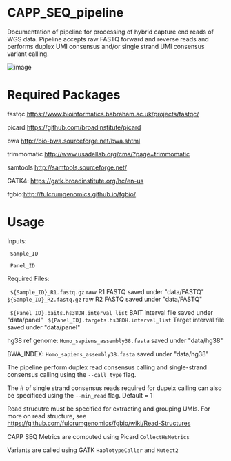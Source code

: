 # CAPP_SEQ_pipeline

Documentation of pipeline for processing of hybrid capture end reads of WGS data. Pipeline accepts raw FASTQ forward and reverse reads and performs duplex UMI consensus and/or single strand UMI consensus variant calling.

![image](https://user-images.githubusercontent.com/92883998/157540760-79000d43-a81b-4e36-8d7f-ac1d4b62aeb3.png)

# Required Packages

fastqc https://www.bioinformatics.babraham.ac.uk/projects/fastqc/

picard https://github.com/broadinstitute/picard

bwa http://bio-bwa.sourceforge.net/bwa.shtml

trimmomatic http://www.usadellab.org/cms/?page=trimmomatic

samtools http://samtools.sourceforge.net/

GATK4: https://gatk.broadinstitute.org/hc/en-us

fgbio:http://fulcrumgenomics.github.io/fgbio/


# Usage

Inputs:

``` Sample_ID``` 

``` Panel_ID``` 

Required Files:

``` ${Sample_ID}_R1.fastq.gz```  raw R1 FASTQ saved under "data/FASTQ"
``` ${Sample_ID}_R2.fastq.gz```  raw R2 FASTQ saved under "data/FASTQ"

``` ${Panel_ID}.baits.hs38DH.interval_list``` BAIT interval file saved under "data/panel"
``` ${Panel_ID}.targets.hs38DH.interval_list``` Target interval file saved under "data/panel"

hg38 ref genome: ```Homo_sapiens_assembly38.fasta``` saved under "data/hg38"

BWA_INDEX: ```Homo_sapiens_assembly38.fasta``` saved under "data/hg38"

The pipeline perform duplex read consensus calling and single-strand consensus calling using the ```--call_type``` flag.

The # of single strand consensus reads required for dupelx calling can also be specificed using the ```--min_read``` flag. Default = 1

Read strucutre must be specified for extracting and grouping UMIs. For more on read structure, see https://github.com/fulcrumgenomics/fgbio/wiki/Read-Structures

CAPP SEQ Metrics are computed using Picard ```CollectHsMetrics```

Variants are called using GATK ```HaplotypeCaller``` and ```Mutect2```


